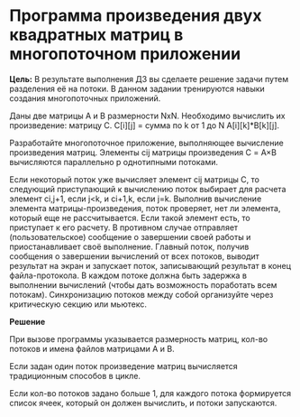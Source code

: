 # Программа произведения двух квадратных матриц в многопоточном приложении

**Цель:** В результате выполнения ДЗ вы сделаете решение задачи путем разделения её на потоки. В данном задании тренируются навыки создания многопоточных приложений.

Даны две матрицы A и B размерности NxN. Необходимо вычислить их произведение: матрицу С.
C[i][j] = сумма по k от 1 до N A[i][k]*B[k][j].

Разработайте многопоточное приложение, выполняющее вычисление произведения матриц. Элементы cij матрицы произведения С = A×B вычисляются параллельно p однотипными потоками.

Если некоторый поток уже вычисляет элемент cij матрицы C, то следующий приступающий к вычислению поток выбирает для расчета элемент ci,j+1, если j<k, и ci+1,k, если j=k.
Выполнив вычисление элемента матрицы-произведения, поток проверяет, нет ли элемента, который еще не рассчитывается.
Если такой элемент есть, то приступает к его расчету. В противном случае отправляет (пользовательское) сообщение о завершении своей работы и приостанавливает своё выполнение. Главный поток, получив сообщения о завершении вычислений от всех потоков, выводит результат на экран и запускает поток, записывающий результат в конец файла-протокола. В каждом потоке должна быть задержка в выполнении вычислений (чтобы дать возможность поработать всем потокам). Синхронизацию потоков между собой организуйте через критическую секцию или мьютекс.

**Решение**

При вызове программы указывается размерность матриц, кол-во потоков и имена файлов матрицами A и B.

Если задан один поток произведение матриц вычисляется традиционным способов в цикле.

Если кол-во потоков задано больше 1, для каждого потока формируется список ячеек, который он должен вычислить, и потоки запускаются.
